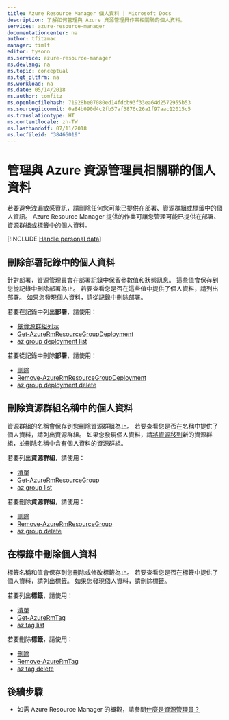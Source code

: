 ```yaml
---
title: Azure Resource Manager 個人資料 | Microsoft Docs
description: 了解如何管理與 Azure 資源管理員作業相關聯的個人資料。
services: azure-resource-manager
documentationcenter: na
author: tfitzmac
manager: timlt
editor: tysonn
ms.service: azure-resource-manager
ms.devlang: na
ms.topic: conceptual
ms.tgt_pltfrm: na
ms.workload: na
ms.date: 05/14/2018
ms.author: tomfitz
ms.openlocfilehash: 71928be07080ed14fdcb93f33ea64d2572955b53
ms.sourcegitcommit: 0a84b090d4c2fb57af3876c26a1f97aac12015c5
ms.translationtype: HT
ms.contentlocale: zh-TW
ms.lasthandoff: 07/11/2018
ms.locfileid: "38466019"
---
```

# <a name="manage-personal-data-associated-with-azure-resource-manager"></a>管理與 Azure 資源管理員相關聯的個人資料

若要避免洩漏敏感資訊，請刪除任何您可能已提供在部署、資源群組或標籤中的個人資訊。 Azure Resource Manager 提供的作業可讓您管理可能已提供在部署、資源群組或標籤中的個人資料。

[!INCLUDE [Handle personal data](../../includes/gdpr-intro-sentence.md)]

## <a name="delete-personal-data-in-deployment-history"></a>刪除部署記錄中的個人資料

針對部署，資源管理員會在部署記錄中保留參數值和狀態訊息。 這些值會保存到您從記錄中刪除部署為止。 若要查看您是否在這些值中提供了個人資料，請列出部署。 如果您發現個人資料，請從記錄中刪除部署。

若要在記錄中列出**部署**，請使用：

* [依資源群組列示](/rest/api/resources/deployments/listbyresourcegroup)
* [Get-AzureRmResourceGroupDeployment](/powershell/module/azurerm.resources/Get-AzureRmResourceGroupDeployment)
* [az group deployment list](/cli/azure/group/deployment#az-group-deployment-list)

若要從記錄中刪除**部署**，請使用：

* [刪除](/rest/api/resources/deployments/delete)
* [Remove-AzureRmResourceGroupDeployment](/powershell/module/azurerm.resources/Remove-AzureRmResourceGroupDeployment)
* [az group deployment delete](/cli/azure/group/deployment#az-group-deployment-delete)

## <a name="delete-personal-data-in-resource-group-names"></a>刪除資源群組名稱中的個人資料

資源群組的名稱會保存到您刪除資源群組為止。 若要查看您是否在名稱中提供了個人資料，請列出資源群組。 如果您發現個人資料，請[將資源移到](resource-group-move-resources.md)新的資源群組，並刪除名稱中含有個人資料的資源群組。

若要列出**資源群組**，請使用：

* [清單](/rest/api/resources/resourcegroups/list)
* [Get-AzureRmResourceGroup](/powershell/module/azurerm.resources/Get-AzureRmResourceGroup)
* [az group list](/cli/azure/group#az-group-list)

若要刪除**資源群組**，請使用：

* [刪除](/rest/api/resources/resourcegroups/delete)
* [Remove-AzureRmResourceGroup](/powershell/module/azurerm.resources/Remove-AzureRmResourceGroup)
* [az group delete](/cli/azure/group#az-group-delete)

## <a name="delete-personal-data-in-tags"></a>在標籤中刪除個人資料

標籤名稱和值會保存到您刪除或修改標籤為止。 若要查看您是否在標籤中提供了個人資料，請列出標籤。 如果您發現個人資料，請刪除標籤。

若要列出**標籤**，請使用：

* [清單](/rest/api/resources/tags/list)
* [Get-AzureRmTag](/powershell/module/azurerm.tags/get-azurermtag)
* [az tag list](/cli/azure/tag#az-tag-list)

若要刪除**標籤**，請使用：

* [刪除](/rest/api/resources/tags/delete)
* [Remove-AzureRmTag](/powershell/module/azurerm.tags/remove-azurermtag)
* [az tag delete](/cli/azure/tag#az-tag-delete)

## <a name="next-steps"></a>後續步驟
* 如需 Azure Resource Manager 的概觀，請參閱[什麼是資源管理員？](resource-group-overview.md)